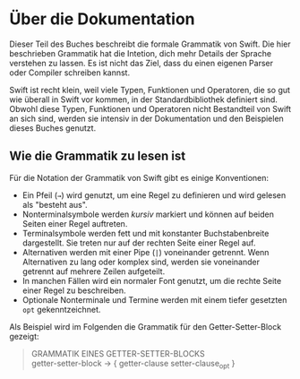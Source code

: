 # Über die Dokumentation

Dieser Teil des Buches beschreibt die formale Grammatik von Swift. Die hier beschrieben Grammatik hat die Intetion, dich mehr Details der Sprache verstehen zu lassen. Es ist nicht das Ziel, dass du einen eigenen Parser oder Compiler schreiben kannst.  

Swift ist recht klein, weil viele Typen, Funktionen und Operatoren, die so gut wie überall in Swift vor kommen, in der Standardbibliothek definiert sind. Obwohl diese Typen, Funktionen und Operatoren nicht Bestandteil von Swift an sich sind, werden sie intensiv in der Dokumentation und den Beispielen dieses Buches genutzt.  

## Wie die Grammatik zu lesen ist

Für die Notation der Grammatik von Swift gibt es einige Konventionen:
- Ein Pfeil (```→```) wird genutzt, um eine Regel zu definieren und wird gelesen als "besteht aus".
- Nonterminalsymbole werden *kursiv* markiert und können auf beiden Seiten einer Regel auftreten.
- Terminalsymbole werden fett und mit konstanter Buchstabenbreite dargestellt. Sie treten nur auf der rechten Seite einer Regel auf.
- Alternativen werden mit einer Pipe (```|```) voneinander getrennt. Wenn Alternativen zu lang oder komplex sind, werden sie voneinander getrennt auf mehrere Zeilen aufgeteilt.
- In manchen Fällen wird ein normaler Font genutzt, um die rechte Seite einer Regel zu beschreiben.
- Optionale Nonterminale und Termine werden mit einem tiefer gesetzten ```opt``` gekenntzeichnet.

Als Beispiel wird im Folgenden die Grammatik für den Getter-Setter-Block gezeigt:

> GRAMMATIK EINES GETTER-SETTER-BLOCKS  
> getter-setter-block → { getter-clause setter-clause<sub>opt</sub> }
